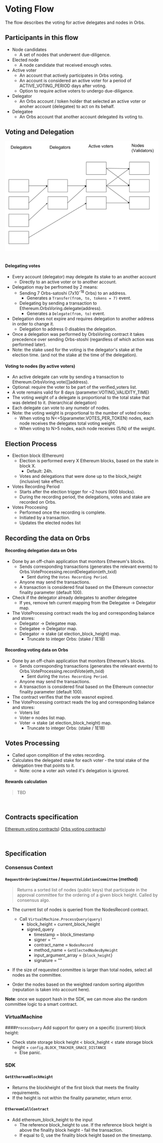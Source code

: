 # Voting Flow

The flow describes the voting for active delegates and nodes in Orbs.

## Participants in this flow
* Node candidates
  * A set of nodes that underwent due-diligence.
* Elected node
  * A node candidate that received enough votes.
* Active voter
  * An account that actively participates in Orbs voting.
  * An account is considered an active voter for a period of ACTIVE_VOTING_PERIOD days after voting.
  * Option to require active voters to undergo due-diligance.
* Delegator
  * An Orbs account / token holder that selected an active voter or anoher account (delegatee) to act on its behalf.
* Delegatee
  * An Orbs account that another account delegated its voting to.

## Voting and Delegation

![alt text][hierarchical_voting] <br/><br/>

[hierarchical_voting]: ../_img/hierarchical_voting.png "hierarchical voting"

#### Delegating votes
* Every account (delegator) may delegate its stake to an another account
  * Directly to an active voter or to another account.
* Delegation may be perfromed by 2 means:
  * Sending 7 Orbs-satoshi (7x10<sup>-18</sup> Orbs) to an address.
    * Generates a `Transfer(from, to, tokens = 7)` event.
  * Delegating by sending a transaction to Ethereum.OrbsVoring.delegate(address).
    * Generates a `Delegate(from, to)` event.
* Delegation does not expire and requires delegation to another address in order to change it.
  * Delegation to address 0 disables the delegation.
* Once a delegation was performed by OrbsVoring contract it takes precedence over sending Orbs-stoshi (regardless of which action was performed later).
* Note: the stake used for the voting is the delegator's stake at the election time. (and not the stake at the time of the delegation).

#### Voting to nodes (by active voters)
* An active delegate can vote by sending a transaction to Ethereum.OrbsVoring.vote([]address).
* Optional: require the voter to be part of the verified_voters list.
* A vote remains valid for 8 days (parameter.VOTING_VALIDITY_TIME)
* The voting weight of a delegate is proportional to the total stake that was deleted to it. (hierarchical delegation)
* Each delegate can vote to any numebr of nodes.
* Note: the voting weight is proportional to the number of voted nodes:
  * When voting to N<=5(parameter.VOTES_PER_TOKEN) nodes, each node receives the delegates total voting weight.
  * When voting to N>5 nodes, each node receives (5/N) of the weight.

## Election Process
* Election block (Ethereum)
  * Election is performed every X Ethereum blocks, based on the state in block X.
    * Default: 24h.
  * Votes and delegations that were done up to the block_height (inclusive) take effect.
* Votes Recording Period
  * Starts after the election trigger for ~2 hours (600 blocks).
  * During the recording period, the delegations, votes and stake are recorded on Orbs.
* Votes Proccesing
  * Performed once the recording is complete.
  * Initiated by a transaction.
  * Updates the elected nodes list

## Recording the data on Orbs

#### Recording delegation data on Orbs
* Done by an off-chain application that monitors Ethereum's blocks.
  * Sends corresponding transactions (generates the relevant events) to Orbs.VoteProcessing.recordDelegation(eth_txid)
    * Sent during the `Votes Recording Period`.
  * Anyone may send the transactions.
  * A transaction is considered final based on the Ethereum connector finality parameter (default 100).
* Check if the delegator already delegates to another delegatee
  * If yes, remove teh current mapping from the Delegatee -> Delegator map. 
* The VoteProcessing contract reads the log and corresponding balance and stores:
  * Delegator -> Delegatee map.
  * Delegatee -> Delegator map.
  * Delegator -> stake (at election_block_height) map.
    * Truncate to integer Orbs: (stake / 1E18)

#### Recording voting data on Orbs
* Done by an off-chain application that monitors Ethereum's blocks.
  * Sends corresponding transactions (generates the relevant events) to Orbs.VoteProcessing.recordVote(eth_txid)
    * Sent during the `Votes Recording Period`.
  * Anyone may send the transactions.
  * A transaction is considered final based on the Ethereum connector finality parameter (default 100).
* The contract verifies that the vote wasnot expired.
* The VoteProcessing contract reads the log and corresponding balance and stores:
  * Voters list 
  * Voter-> nodes list map.
  * Voter -> stake (at election_block_height) map.
    * Truncate to integer Orbs: (stake / 1E18)

## Votes Processing
* Called upon complition of the votes recording.
* Calculates the delegated stake for each voter - the total stake of the delegation tree that points to it.
  * Note: ocne a voter ash voted it's delegation is ignored. 

#### Rewards calculation
> TBD

&nbsp;
## Contracts specification

[Ethereum voting contracts](../smart-contracts/etehreum-contracts/voting.md))
[Orbs voting contracts](../smart-contracts/orbs-system-contracts/voting.md))

&nbsp;
## Specification

### Consensus Context

#### `RequestOrderingCommittee` / `RequestValidationCommittee` (method)
> Returns a sorted list of nodes (public keys) that participate in the approval committee for the ordering of a given block height. Called by consensus algo.

* The current list of nodes is queried from the NodesRecord contract.
  * Call `VirtualMachine.ProcessQuery(query)`
    * block_height = current_block_height
    * signed_query
      * timestamp = block_timestamp
      * signer = ""
      * contract_name = `NodesRecord`
      * method_name = `GetElectedNodesByHeight`
      * input_argument_array = {`block_height`}
      * signature = ""

* If the size of requested committee is larger than total nodes, select all nodes as the committee.
* Order the nodes based on the weighted random sorting algorithm (reputation is taken into account here).

**Note**: once we support hash in the SDK, we can move also the random committee logic to a smart contract.

### VirtualMachine

####`ProcessQuery`
Add support for query on a specific (current) block height:
* Check state storage block height < block_height < state storage block height + `config.BLOCK_TRACKER_GRACE_DISTANCE`
  * Else panic.

### SDK

#### `GetEthereumBlockHeight`
* Returns the blockheight of the first block that meets the finality requirements.
* If the height is not within the finality parameter, return error.

#### `EthereumCallContract`
* Add ethereum_block_height to the input
  * The reference block_height to use. If the reference block height is above the finality block height - fail the transaction. 
  * If equal to 0, use the finality block height based on the timestamp.



